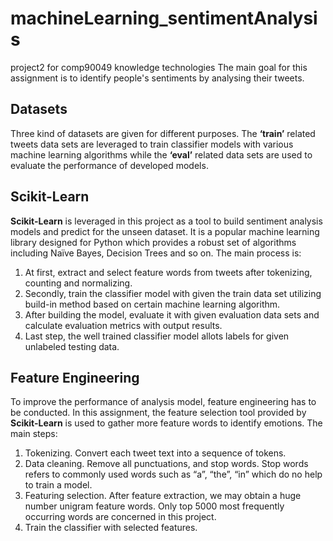 # machineLearning_sentimentAnalysis
project2 for comp90049 knowledge technologies
The main goal for this assignment is to identify people's sentiments by analysing their tweets.
## Datasets
Three kind of datasets are given for different purposes. The **‘train’** related tweets data sets are leveraged to train classifier models with various machine learning algorithms while the **‘eval’** related data sets are used to evaluate the performance of developed models. 
## Scikit-Learn
**Scikit-Learn** is leveraged in this project as a tool to build sentiment analysis models and predict for the unseen dataset. It is a popular machine learning library designed for Python which provides a robust set of algorithms including Naïve Bayes, Decision Trees and so on. The main process is:
1) At first, extract and select feature words from tweets after tokenizing, counting and normalizing.  
2) Secondly, train the classifier model with given the train data set utilizing build-in method based on certain machine learning algorithm.  
3) After building the model, evaluate it with given evaluation data sets and calculate evaluation metrics with output results.  
4) Last step, the well trained classifier model allots labels for given unlabeled testing data.  
## Feature Engineering
To improve the performance of analysis model, feature engineering has to be conducted. In this assignment, the feature selection tool provided by **Scikit-Learn** is used to gather more feature words to identify emotions. The main steps:
1) Tokenizing. Convert each tweet text into a sequence of tokens.  
2) Data cleaning. Remove all punctuations, and stop words. Stop words refers to commonly used words such as “a”, “the”, “in” which do no help to train a model.  
3) Featuring selection. After feature extraction, we may obtain a huge number unigram feature words. Only top 5000 most frequently occurring words are concerned in this project.  
4) Train the classifier with selected features.  
